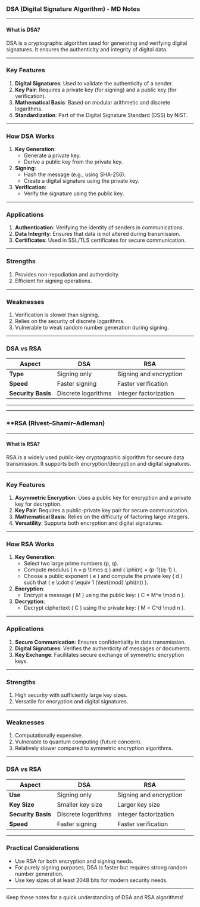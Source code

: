 ### **DSA (Digital Signature Algorithm) - MD Notes**

---

#### **What is DSA?**
DSA is a cryptographic algorithm used for generating and verifying digital signatures. It ensures the authenticity and integrity of digital data.

---

### **Key Features**
1. **Digital Signatures**: Used to validate the authenticity of a sender.
2. **Key Pair**: Requires a private key (for signing) and a public key (for verification).
3. **Mathematical Basis**: Based on modular arithmetic and discrete logarithms.
4. **Standardization**: Part of the Digital Signature Standard (DSS) by NIST.

---

### **How DSA Works**
1. **Key Generation**:
   - Generate a private key.
   - Derive a public key from the private key.
2. **Signing**:
   - Hash the message (e.g., using SHA-256).
   - Create a digital signature using the private key.
3. **Verification**:
   - Verify the signature using the public key.

---

### **Applications**
1. **Authentication**: Verifying the identity of senders in communications.
2. **Data Integrity**: Ensures that data is not altered during transmission.
3. **Certificates**: Used in SSL/TLS certificates for secure communication.

---

### **Strengths**
1. Provides non-repudiation and authenticity.
2. Efficient for signing operations.

---

### **Weaknesses**
1. Verification is slower than signing.
2. Relies on the security of discrete logarithms.
3. Vulnerable to weak random number generation during signing.

---

### **DSA vs RSA**
| **Aspect**         | **DSA**                 | **RSA**                 |
|---------------------|-------------------------|-------------------------|
| **Type**           | Signing only           | Signing and encryption  |
| **Speed**          | Faster signing         | Faster verification     |
| **Security Basis** | Discrete logarithms    | Integer factorization   |

---

---

### **RSA (Rivest–Shamir–Adleman) 

---

#### **What is RSA?**
RSA is a widely used public-key cryptographic algorithm for secure data transmission. It supports both encryption/decryption and digital signatures.

---

### **Key Features**
1. **Asymmetric Encryption**: Uses a public key for encryption and a private key for decryption.
2. **Key Pair**: Requires a public-private key pair for secure communication.
3. **Mathematical Basis**: Relies on the difficulty of factoring large integers.
4. **Versatility**: Supports both encryption and digital signatures.

---

### **How RSA Works**
1. **Key Generation**:
   - Select two large prime numbers (p, q).
   - Compute modulus \( n = p \times q \) and \( \phi(n) = (p-1)(q-1) \).
   - Choose a public exponent \( e \) and compute the private key \( d \) such that \( e \cdot d \equiv 1 (\text{mod} \phi(n)) \).
2. **Encryption**:
   - Encrypt a message \( M \) using the public key: \( C = M^e \mod n \).
3. **Decryption**:
   - Decrypt ciphertext \( C \) using the private key: \( M = C^d \mod n \).

---

### **Applications**
1. **Secure Communication**: Ensures confidentiality in data transmission.
2. **Digital Signatures**: Verifies the authenticity of messages or documents.
3. **Key Exchange**: Facilitates secure exchange of symmetric encryption keys.

---

### **Strengths**
1. High security with sufficiently large key sizes.
2. Versatile for encryption and digital signatures.

---

### **Weaknesses**
1. Computationally expensive.
2. Vulnerable to quantum computing (future concern).
3. Relatively slower compared to symmetric encryption algorithms.

---

### **DSA vs RSA**
| **Aspect**          | **DSA**                 | **RSA**                 |
|----------------------|-------------------------|-------------------------|
| **Use**             | Signing only           | Signing and encryption  |
| **Key Size**        | Smaller key size       | Larger key size         |
| **Security Basis**  | Discrete logarithms    | Integer factorization   |
| **Speed**           | Faster signing         | Faster verification     |

---

### **Practical Considerations**
- Use RSA for both encryption and signing needs.
- For purely signing purposes, DSA is faster but requires strong random number generation.
- Use key sizes of at least 2048 bits for modern security needs.

---

Keep these notes for a quick understanding of DSA and RSA algorithms!